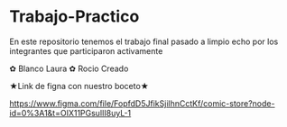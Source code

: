 # Trabajo-Practico
En este repositorio tenemos el trabajo final pasado a limpio echo por los integrantes que participaron activamente

✿ Blanco Laura
✿ Rocio Creado


★Link de figna con nuestro boceto★

https://www.figma.com/file/FopfdD5JfikSjilhnCctKf/comic-store?node-id=0%3A1&t=OIX11PGsulII8uyL-1



